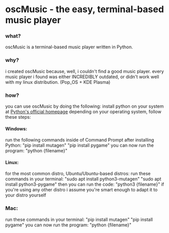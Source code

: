 # oscMusic - the easy, terminal-based music player
### what?
oscMusic is a terminal-based music player written in Python.
### why?
i created oscMusic because, well, i couldn't find a good music player. every music player i found was either INCREDIBLY outdated, or didn't work well with my linux distribution. (Pop_OS + KDE Plasma)
### how?
you can use oscMusic by doing the following:
install python on your system at [Python's official homepage](python.org)
depending on your operating system, follow these steps:
#### Windows:
run the following commands inside of Command Prompt after installing Python:
"pip install mutagen"
"pip install pygame"
you can now run the program:
"python {filename}"
#### Linux:
for the most common distro, Ubuntu/Ubuntu-based distros:
run these commands in your terminal:
"sudo apt install python3-mutagen"
"sudo apt install python3-pygame"
then you can run the code:
"python3 {filename}"
if you're using any other distro i assume you're smart enough to adapt it to your distro yourself
### Mac:
run these commands in your terminal:
"pip install mutagen"
"pip install pygame"
you can now run the program:
"python {filename}"

